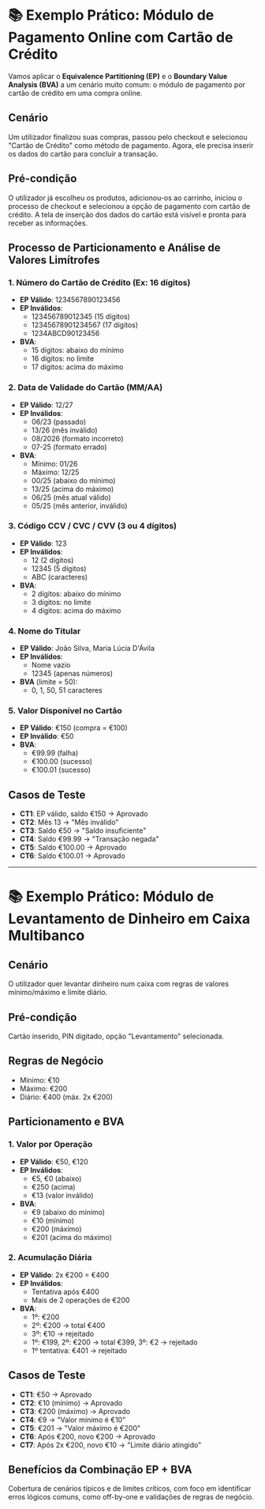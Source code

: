 # 📚 Exemplo Prático: Módulo de Pagamento Online com Cartão de Crédito

Vamos aplicar o **Equivalence Partitioning (EP)** e o **Boundary Value Analysis (BVA)** a um cenário muito comum: o módulo de pagamento por cartão de crédito em uma compra online.

## Cenário

Um utilizador finalizou suas compras, passou pelo checkout e selecionou "Cartão de Crédito" como método de pagamento. Agora, ele precisa inserir os dados do cartão para concluir a transação.

## Pré-condição

O utilizador já escolheu os produtos, adicionou-os ao carrinho, iniciou o processo de checkout e selecionou a opção de pagamento com cartão de crédito. A tela de inserção dos dados do cartão está visível e pronta para receber as informações.

## Processo de Particionamento e Análise de Valores Limítrofes

### 1. Número do Cartão de Crédito (Ex: 16 dígitos)

- **EP Válido**: 1234567890123456
- **EP Inválidos**:
  - 123456789012345 (15 dígitos)
  - 12345678901234567 (17 dígitos)
  - 1234ABCD90123456
- **BVA**:
  - 15 dígitos: abaixo do mínimo
  - 16 dígitos: no limite
  - 17 dígitos: acima do máximo

### 2. Data de Validade do Cartão (MM/AA)

- **EP Válido**: 12/27
- **EP Inválidos**:
  - 06/23 (passado)
  - 13/26 (mês inválido)
  - 08/2026 (formato incorreto)
  - 07-25 (formato errado)
- **BVA**:
  - Mínimo: 01/26
  - Máximo: 12/25
  - 00/25 (abaixo do mínimo)
  - 13/25 (acima do máximo)
  - 06/25 (mês atual válido)
  - 05/25 (mês anterior, inválido)

### 3. Código CCV / CVC / CVV (3 ou 4 dígitos)

- **EP Válido**: 123
- **EP Inválidos**:
  - 12 (2 dígitos)
  - 12345 (5 dígitos)
  - ABC (caracteres)
- **BVA**:
  - 2 dígitos: abaixo do mínimo
  - 3 dígitos: no limite
  - 4 dígitos: acima do máximo

### 4. Nome do Titular

- **EP Válido**: João Silva, Maria Lúcia D'Ávila
- **EP Inválidos**:
  - Nome vazio
  - 12345 (apenas números)
- **BVA** (limite = 50):
  - 0, 1, 50, 51 caracteres

### 5. Valor Disponível no Cartão

- **EP Válido**: €150 (compra = €100)
- **EP Inválido**: €50
- **BVA**:
  - €99.99 (falha)
  - €100.00 (sucesso)
  - €100.01 (sucesso)

## Casos de Teste

- **CT1**: EP válido, saldo €150 → Aprovado
- **CT2**: Mês 13 → "Mês inválido"
- **CT3**: Saldo €50 → "Saldo insuficiente"
- **CT4**: Saldo €99.99 → "Transação negada"
- **CT5**: Saldo €100.00 → Aprovado
- **CT6**: Saldo €100.01 → Aprovado

---

# 📚 Exemplo Prático: Módulo de Levantamento de Dinheiro em Caixa Multibanco

## Cenário

O utilizador quer levantar dinheiro num caixa com regras de valores mínimo/máximo e limite diário.

## Pré-condição

Cartão inserido, PIN digitado, opção "Levantamento" selecionada.

## Regras de Negócio

- Mínimo: €10
- Máximo: €200
- Diário: €400 (máx. 2x €200)

## Particionamento e BVA

### 1. Valor por Operação

- **EP Válido**: €50, €120
- **EP Inválidos**:
  - €5, €0 (abaixo)
  - €250 (acima)
  - €13 (valor inválido)
- **BVA**:
  - €9 (abaixo do mínimo)
  - €10 (mínimo)
  - €200 (máximo)
  - €201 (acima do máximo)

### 2. Acumulação Diária

- **EP Válido**: 2x €200 = €400
- **EP Inválidos**:
  - Tentativa após €400
  - Mais de 2 operações de €200
- **BVA**:
  - 1º: €200
  - 2º: €200 → total €400
  - 3º: €10 → rejeitado
  - 1º: €199, 2º: €200 → total €399, 3º: €2 → rejeitado
  - 1º tentativa: €401 → rejeitado

## Casos de Teste

- **CT1**: €50 → Aprovado
- **CT2**: €10 (mínimo) → Aprovado
- **CT3**: €200 (máximo) → Aprovado
- **CT4**: €9 → "Valor mínimo é €10"
- **CT5**: €201 → "Valor máximo é €200"
- **CT6**: Após €200, novo €200 → Aprovado
- **CT7**: Após 2x €200, novo €10 → "Limite diário atingido"

## Benefícios da Combinação EP + BVA

Cobertura de cenários típicos e de limites críticos, com foco em identificar erros lógicos comuns, como off-by-one e validações de regras de negócio.

